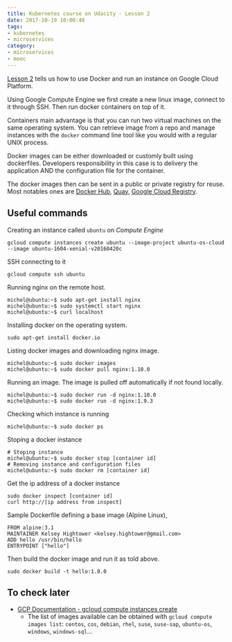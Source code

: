 ```yaml
---
title: Kubernetes course on Udacity - Lesson 2
date: 2017-10-19 10:00:48
tags:
- kubernetes
- microservices
category:
- microservices
- mooc
---
```


[Lesson 2](https://classroom.udacity.com/courses/ud615/lessons/7826816435/concepts/81980819440923) tells us how to use Docker and run an instance on Google Cloud Platform.

Using Google Compute Engine we first create a new linux image, connect to it through SSH. Then run docker containers on top of it.

Containers main advantage is that you can run two virtual machines on the same operating system. You can retrieve image from a repo and manage instances with the `docker` command line tool like you would with a regular UNIX process.

Docker images can be either downloaded or customly built using dockerfiles. Developers responsibility in this case is to delivery the application AND the configuration file for the container.

The docker images then can be sent in a public or private registry for reuse. Most notables ones are [Docker Hub](https://hub.docker.com/), [Quay](https://quay.io/), [Google Cloud Registry](https://cloud.google.com/container-registry/docs/).

## Useful commands

Creating an instance called `ubuntu` on *Compute Engine*

```
gcloud compute instances create ubuntu --image-project ubuntu-os-cloud --image ubuntu-1604-xenial-v20160420c
```

SSH connecting to it

```
gcloud compute ssh ubuntu
```

Running nginx on the remote host.
```
michel@ubuntu:~$ sudo apt-get install nginx
michel@ubuntu:~$ sudo systemctl start nginx
michel@ubuntu:~$ curl localhost
```

Installing docker on the operating system.
```
sudo apt-get install docker.io
```

Listing docker images and downloading nginx image.
```
michel@ubuntu:~$ sudo docker images
michel@ubuntu:~$ sudo docker pull nginx:1.10.0
```

Running an image. The image is pulled off automatically if not found locally.

```
michel@ubuntu:~$ sudo docker run -d nginx:1.10.0
michel@ubuntu:~$ sudo docker run -d nginx:1.9.3
```

Checking which instance is running
```
michel@ubuntu:~$ sudo docker ps
```

Stoping a docker instance

```
# Stoping instance
michel@ubuntu:~$ sudo docker stop [container id]
# Removing instance and configuration files
michel@ubuntu:~$ sudo docker rm [container id]
```

Get the ip address of a docker instance
```
sudo docker inspect [container id]
curl http://[ip address from inspect]
```

Sample Dockerfile defining a base image (Alpine Linux),

```
FROM alpine:3.1
MAINTAINER Kelsey Hightower <kelsey.hightower@gmail.com>
ADD hello /usr/bin/hello
ENTRYPOINT ["hello"]
```

Then build the docker image and run it as told above.

```
sudo docker build -t hello:1.0.0
```

## To check later
- [GCP Documentation - gcloud compute instances create](https://cloud.google.com/sdk/gcloud/reference/compute/instances/create)
  - The list of images available can be obtained with `gcloud compute images list`: `centos`, `cos`, `debian`, `rhel`, `suse`, `suse-sap`, `ubuntu-os`, `windows`, `windows-sql`...
